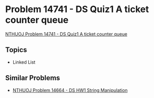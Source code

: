 # Problem 14741 - DS Quiz1 A ticket counter queue
[NTHUOJ Problem 14741 - DS Quiz1 A ticket counter queue](https://acm.cs.nthu.edu.tw/problem/14741/)


## Topics
- Linked List


## Similar Problems
- [NTHUOJ Problem 14664 - DS HW1 String Manipulation](https://acm.cs.nthu.edu.tw/problem/14664/)